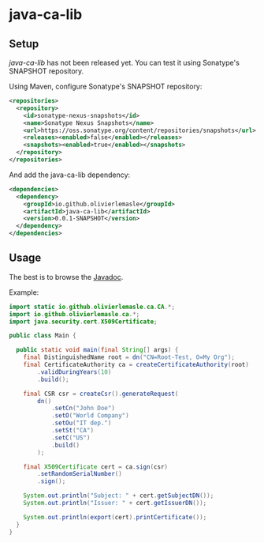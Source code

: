 # java-ca-lib #

## Setup ##

*java-ca-lib* has not been released yet. You can test it using Sonatype's
SNAPSHOT repository.

Using Maven, configure Sonatype's SNAPSHOT repository:

```xml
<repositories>
  <repository>
    <id>sonatype-nexus-snapshots</id>
    <name>Sonatype Nexus Snapshots</name>
    <url>https://oss.sonatype.org/content/repositories/snapshots</url>
    <releases><enabled>false</enabled></releases>
    <snapshots><enabled>true</enabled></snapshots>
  </repository>
</repositories>
```

And add the java-ca-lib dependency:

```xml
<dependencies>
  <dependency>
    <groupId>io.github.olivierlemasle</groupId>
    <artifactId>java-ca-lib</artifactId>
    <version>0.0.1-SNAPSHOT</version>
  </dependency>
</dependencies>
```

## Usage ##

The best is to browse the [Javadoc](http://olivierlemasle.github.io/java-certificate-authority/javadoc/).

Example:

```java
import static io.github.olivierlemasle.ca.CA.*;
import io.github.olivierlemasle.ca.*;
import java.security.cert.X509Certificate;

public class Main {

  public static void main(final String[] args) {
    final DistinguishedName root = dn("CN=Root-Test, O=My Org");
    final CertificateAuthority ca = createCertificateAuthority(root)
        .validDuringYears(10)
        .build();

    final CSR csr = createCsr().generateRequest(
        dn()
            .setCn("John Doe")
            .setO("World Company")
            .setOu("IT dep.")
            .setSt("CA")
            .setC("US")
            .build()
        );

    final X509Certificate cert = ca.sign(csr)
        .setRandomSerialNumber()
        .sign();

    System.out.println("Subject: " + cert.getSubjectDN());
    System.out.println("Issuer: " + cert.getIssuerDN());

    System.out.println(export(cert).printCertificate());
  }
}

```
